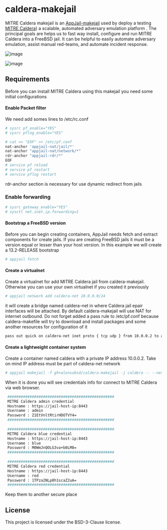 # caldera-makejail
MITRE Caldera makejail is an [AppJail-makejail](https://github.com/AppJail-makejails) used by deploy a testing [MITRE Caldera](https://caldera.mitre.org/)) a scalable, automated adversary emulation platform . The principal goals are helps us to fast way install, configure and run MITRE Caldera into a FreeBSD jail. It can be helpful to easily automate adversary emulation, assist manual red-teams, and automate incident response. 

![image](https://github.com/alonsobsd/caldera-makejail/assets/11150989/2e2a3fc7-58af-4728-8cea-fb314d3f83f6)

![image](https://github.com/alonsobsd/caldera-makejail/assets/11150989/a1471e83-53bf-4fad-9802-b0864a4cc9d4)

## Requirements
Before you can install MITRE Caldera using this makejail you need some initial configurations

#### Enable Packet filter
We need add somes lines to /etc/rc.conf

```sh
# sysrc pf_enable="YES"
# sysrc pflog_enable="YES"

# cat << "EOF" >> /etc/pf.conf
nat-anchor 'appjail-nat/jail/*'
nat-anchor "appjail-nat/network/*"
rdr-anchor "appjail-rdr/*"
EOF
# service pf reload
# service pf restart
# service pflog restart
```
rdr-anchor section is necessary for use dynamic redirect from jails

### Enable forwarding
```sh
# sysrc gateway_enable="YES"
# sysctl net.inet.ip.forwarding=1
```
#### Bootstrap a FreeBSD version
Before you can begin creating containers, AppJail needs fetch and extract components for create jails. If you are creating FreeBSD jails it must be a version equal or lesser than your host version. In this example we will create a 13.2-RELEASE bootstrap

```sh
# appjail fetch
```
#### Create a virtualnet
Create a virtualnet for add MITRE Caldera jail from caldera-makejail. Otherwise you can use your own virtualnet if you created it previously

```sh
# appjail network add caldera-net 10.0.0.0/24
```
it will create a bridge named caldera-net in where Caldera jail epair interfaces will be attached. By default caldera-makejail will use NAT for internet outbound. Do not forget added a pass rule to /etc/pf.conf because caldera-makefile will try to download and install packages and some another resources for configuration of it

```sh
pass out quick on caldera-net inet proto { tcp udp } from 10.0.0.2 to any
```

#### Create a lightweight container system
Create a container named caldera with a private IP address 10.0.0.2. Take on mind IP address must be part of caldera-net network

```sh
# appjail makejail -f gh+alonsobsd/caldera-makejail -j caldera -- --network caldera-net --caldera_ip 10.0.0.2
```
When it is done you will see credentials info for connect to MITRE Caldera via web browser.

```sh
 ################################################ 
 MITRE Caldera admin credential                   
 Hostname : https://jail-host-ip:8443             
 Username : admin                                 
 Password : Z1EtVnltRtirHDOTVY4=                          
 ################################################ 
 
 ################################################ 
 MITRE Caldera blue credential                    
 Hostname : https://jail-host-ip:8443             
 Username : blue                                  
 Password : M0WmJnQOLG3va+b0LM8=                           
 ################################################ 
  
 ################################################ 
 MITRE Caldera red credential                     
 Hostname : https://jail-host-ip:8443             
 Username : red                                   
 Password : 1TPza2NLp0h1scaZ2uA=                            
 ################################################
 ```
Keep them to another secure place

## License
This project is licensed under the BSD-3-Clause license.
